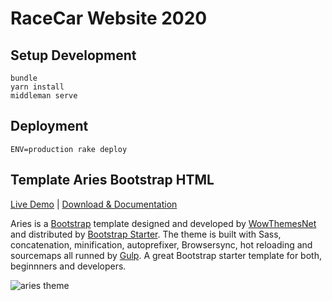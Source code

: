 # RaceCar Website 2020

## Setup Development

    bundle
    yarn install
    middleman serve


## Deployment

    ENV=production rake deploy

## Template Aries Bootstrap HTML

[Live Demo](https://wowthemesnet.github.io/template-aries-bootstrap-html/) | [Download & Documentation](https://bootstrapstarter.com/bootstrap-templates/template-aries-bootstrap-html/)

Aries is a [Bootstrap](https://getbootstrap.com/) template designed and developed by [WowThemesNet](https://www.wowthemes.net/) and distributed by [Bootstrap Starter](https://bootstrapstarter.com/). The theme is built with Sass, concatenation, minification, autoprefixer, Browsersync, hot reloading and sourcemaps all runned by [Gulp](https://gulpjs.com/). A great Bootstrap starter template for both, beginnners and developers.

![aries theme](assets/img/screenshot.jpg)
